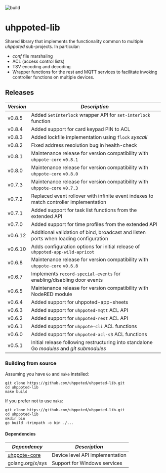 ![build](https://github.com/uhppoted/uhppoted-lib/workflows/build/badge.svg)

# uhppoted-lib

Shared library that implements the functionality common to multiple _uhppoted_ sub-projects. In particular:

- _conf_ file marshaling
- ACL (access control lists)
- TSV encoding and decoding
- Wrapper functions for the rest and MQTT services to facilitate invoking controller functions on multiple devices.

## Releases

| *Version* | *Description*                                                                             |
| --------- | ----------------------------------------------------------------------------------------- |
| v0.8.5    | Added `SetInterlock` wrapper API for `set-interlock` function                             |
| v0.8.4    | Added support for card keypad PIN to ACL                                                  |
| v0.8.3    | Added lockfile implementation using `flock` _syscall_                                     |
| v0.8.2    | Fixed address resolution bug in health-check                                              |
| v0.8.1    | Maintenance release for version compatibility with `uhppote-core` `v0.8.1`                |
| v0.8.0    | Maintenance release for version compatibility with `uhppote-core` `v0.8.0`                |
| v0.7.3    | Maintenance release for version compatibility with `uhppote-core` `v0.7.3`                |
| v0.7.2    | Replaced event rollover with infinite event indexes to match controller implementation    |
| v0.7.1    | Added support for task list functions from the extended API                               |
| v0.7.0    | Added support for time profiles from the extended API                                     |
| v0.6.12   | Additional validation of bind, broadcast and listen ports when loading configuration      |
| v0.6.10   | Adds configuration options for initial release of `uhppoted-app-wild-apricot`             |
| v0.6.8    | Maintenance release for version compatibility with `uhppote-core` `v0.6.8`                |
| v0.6.7    | Implements `record-special-events` for enabling/disabling door events                     |
| v0.6.5    | Maintenance release for version compatibility with NodeRED module                         |
| v0.6.4    | Added support for uhppoted-app-sheets                                                     |
| v0.6.3    | Added support for `uhppoted-mqtt` ACL API                                                 |
| v0.6.2    | Added support for `uhppoted-rest` ACL API                                                 |
| v0.6.1    | Added support for `uhppote-cli` ACL functions                                             |
| v0.6.0    | Added support for `uhppoted-acl-s3` ACL functions                                         |
| v0.5.1    | Initial release following restructuring into standalone Go *modules* and *git submodules* |

### Building from source

Assuming you have `Go` and `make` installed:

```
git clone https://github.com/uhppoted/uhppoted-lib.git
cd uhppoted-lib
make build
```

If you prefer not to use `make`:
```
git clone https://github.com/uhppoted/uhppoted-lib.git
cd uhppoted-lib
mkdir bin
go build -trimpath -o bin ./...
```

#### Dependencies

| *Dependency*                                             | *Description*                                          |
| -------------------------------------------------------- | ------------------------------------------------------ |
| [uhppote-core](https://github.com/uhppoted/uhppote-core) | Device level API implementation                        |
| golang.org/x/sys                                         | Support for Windows services                           |




